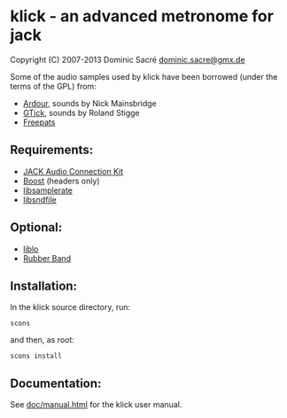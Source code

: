 # klick - an advanced metronome for jack

Copyright (C) 2007-2013  Dominic Sacré  <dominic.sacre@gmx.de>


Some of the audio samples used by klick have been borrowed (under
the terms of the GPL) from:

* [Ardour](https://ardour.org/), sounds by Nick Mainsbridge
* [GTick](http://www.antcom.de/gtick/), sounds by Roland Stigge
* [Freepats](http://freepats.zenvoid.org/)


## Requirements:

* [JACK Audio Connection Kit](https://jackaudio.org/)
* [Boost](https://www.boost.org/) (headers only)
* [libsamplerate](http://www.mega-nerd.com/SRC/)
* [libsndfile](http://www.mega-nerd.com/libsndfile/)


## Optional:

* [liblo](http://liblo.sourceforge.net/)
* [Rubber Band](https://www.breakfastquay.com/rubberband/)


## Installation:

In the klick source directory, run:

    scons

and then, as root:

    scons install


## Documentation:

See [doc/manual.html](./doc/manual.html) for the klick user manual.
